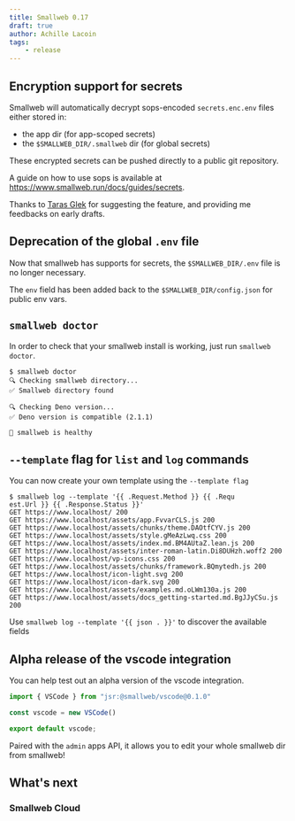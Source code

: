 ```yaml
---
title: Smallweb 0.17
draft: true
author: Achille Lacoin
tags:
    - release
---
```


## Encryption support for secrets

Smallweb will automatically decrypt sops-encoded `secrets.enc.env` files either stored in:

- the app dir (for app-scoped secrets)
- the `$SMALLWEB_DIR/.smallweb` dir (for global secrets)

These encrypted secrets can be pushed directly to a public git repository.

A guide on how to use sops is available at <https://www.smallweb.run/docs/guides/secrets>.

Thanks to [Taras Glek](https://github.com/tarasglek) for suggesting the feature, and providing me feedbacks on early drafts.

## Deprecation of the global `.env` file

Now that smallweb has supports for secrets, the `$SMALLWEB_DIR/.env` file is no longer necessary.

The `env` field has been added back to the `$SMALLWEB_DIR/config.json` for public env vars.

## `smallweb doctor`

In order to check that your smallweb install is working, just run `smallweb doctor`.

```console
$ smallweb doctor
🔍 Checking smallweb directory...
✅ Smallweb directory found

🔍 Checking Deno version...
✅ Deno version is compatible (2.1.1)

🎉 smallweb is healthy
```

## `--template` flag for `list` and `log` commands

You can now create your own template using the `--template flag`

```console
$ smallweb log --template '{{ .Request.Method }} {{ .Requ
est.Url }} {{ .Response.Status }}'
GET https://www.localhost/ 200
GET https://www.localhost/assets/app.FvvarCLS.js 200
GET https://www.localhost/assets/chunks/theme.DAOtfCYV.js 200
GET https://www.localhost/assets/style.gMeAzLwq.css 200
GET https://www.localhost/assets/index.md.BM4AUtaZ.lean.js 200
GET https://www.localhost/assets/inter-roman-latin.Di8DUHzh.woff2 200
GET https://www.localhost/vp-icons.css 200
GET https://www.localhost/assets/chunks/framework.BQmytedh.js 200
GET https://www.localhost/icon-light.svg 200
GET https://www.localhost/icon-dark.svg 200
GET https://www.localhost/assets/examples.md.oLWm130a.js 200
GET https://www.localhost/assets/docs_getting-started.md.BgJJyCSu.js 200
```

Use `smallweb log --template '{{ json . }}'` to discover the available fields

## Alpha release of the vscode integration

You can help test out an alpha version of the vscode integration.

```ts
import { VSCode } from "jsr:@smallweb/vscode@0.1.0"

const vscode = new VSCode()

export default vscode;
```

Paired with the `admin` apps API, it allows you to edit your whole smallweb dir from smallweb!

## What's next

### Smallweb Cloud
